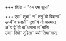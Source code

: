 +++
title = "०५ एषा शुभ्रा"

+++
एषा᳓ शुभ्रा᳓ न᳓ तनु᳓वो विदाना᳓  
ऊर्ध्वे᳓व स्नाती᳓ दृश᳓ये नो अस्थात्  
अ᳓प द्वे᳓षो बा᳓धमाना त᳓मांसि  
उषा᳓ दिवो᳓ दुहिता᳓ ज्यो᳓तिषा᳓गात्